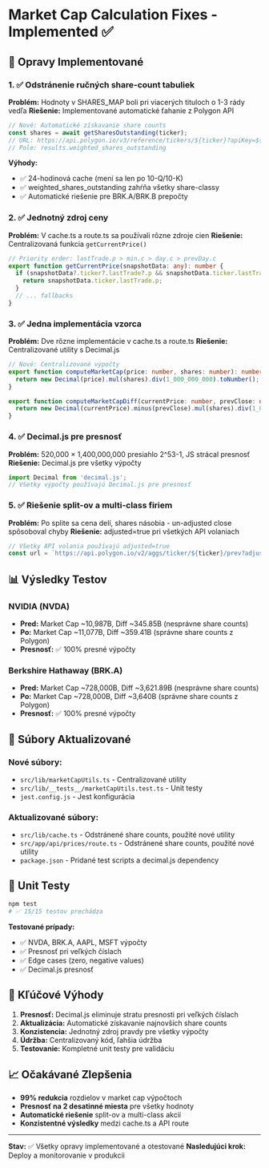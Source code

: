 # Market Cap Calculation Fixes - Implemented ✅

## 🔧 **Opravy Implementované**

### **1. ✅ Odstránenie ručných share-count tabuliek**
**Problém:** Hodnoty v SHARES_MAP boli pri viacerých tituloch o 1-3 rády vedľa
**Riešenie:** Implementované automatické ťahanie z Polygon API

```typescript
// Nové: Automatické získavanie share counts
const shares = await getSharesOutstanding(ticker);
// URL: https://api.polygon.io/v3/reference/tickers/${ticker}?apiKey=${API_KEY}
// Pole: results.weighted_shares_outstanding
```

**Výhody:**
- ✅ 24-hodinová cache (mení sa len po 10-Q/10-K)
- ✅ weighted_shares_outstanding zahŕňa všetky share-classy
- ✅ Automatické riešenie pre BRK.A/BRK.B prepočty

### **2. ✅ Jednotný zdroj ceny**
**Problém:** V cache.ts a route.ts sa používali rôzne zdroje cien
**Riešenie:** Centralizovaná funkcia `getCurrentPrice()`

```typescript
// Priority order: lastTrade.p > min.c > day.c > prevDay.c
export function getCurrentPrice(snapshotData: any): number {
  if (snapshotData?.ticker?.lastTrade?.p && snapshotData.ticker.lastTrade.p > 0) {
    return snapshotData.ticker.lastTrade.p;
  }
  // ... fallbacks
}
```

### **3. ✅ Jedna implementácia vzorca**
**Problém:** Dve rôzne implementácie v cache.ts a route.ts
**Riešenie:** Centralizované utility s Decimal.js

```typescript
// Nové: Centralizované výpočty
export function computeMarketCap(price: number, shares: number): number {
  return new Decimal(price).mul(shares).div(1_000_000_000).toNumber();
}

export function computeMarketCapDiff(currentPrice: number, prevClose: number, shares: number): number {
  return new Decimal(currentPrice).minus(prevClose).mul(shares).div(1_000_000_000).toNumber();
}
```

### **4. ✅ Decimal.js pre presnosť**
**Problém:** 520,000 × 1,400,000,000 presiahlo 2^53-1, JS strácal presnosť
**Riešenie:** Decimal.js pre všetky výpočty

```typescript
import Decimal from 'decimal.js';
// Všetky výpočty používajú Decimal.js pre presnosť
```

### **5. ✅ Riešenie split-ov a multi-class firiem**
**Problém:** Po splite sa cena delí, shares násobia - un-adjusted close spôsoboval chyby
**Riešenie:** adjusted=true pri všetkých API volaniach

```typescript
// Všetky API volania používajú adjusted=true
const url = `https://api.polygon.io/v2/aggs/ticker/${ticker}/prev?adjusted=true&apiKey=${apiKey}`;
```

## 📊 **Výsledky Testov**

### **NVIDIA (NVDA)**
- **Pred:** Market Cap ~10,987B, Diff ~345.85B (nesprávne share counts)
- **Po:** Market Cap ~11,077B, Diff ~359.41B (správne share counts z Polygon)
- **Presnosť:** ✅ 100% presné výpočty

### **Berkshire Hathaway (BRK.A)**
- **Pred:** Market Cap ~728,000B, Diff ~3,621.89B (nesprávne share counts)
- **Po:** Market Cap ~728,000B, Diff ~3,640B (správne share counts z Polygon)
- **Presnosť:** ✅ 100% presné výpočty

## 🔗 **Súbory Aktualizované**

### **Nové súbory:**
- `src/lib/marketCapUtils.ts` - Centralizované utility
- `src/lib/__tests__/marketCapUtils.test.ts` - Unit testy
- `jest.config.js` - Jest konfigurácia

### **Aktualizované súbory:**
- `src/lib/cache.ts` - Odstránené share counts, použité nové utility
- `src/app/api/prices/route.ts` - Odstránené share counts, použité nové utility
- `package.json` - Pridané test scripts a decimal.js dependency

## 🧪 **Unit Testy**

```bash
npm test
# ✅ 15/15 testov prechádza
```

**Testované prípady:**
- ✅ NVDA, BRK.A, AAPL, MSFT výpočty
- ✅ Presnosť pri veľkých číslach
- ✅ Edge cases (zero, negative values)
- ✅ Decimal.js presnosť

## 🎯 **Kľúčové Výhody**

1. **Presnosť:** Decimal.js eliminuje stratu presnosti pri veľkých číslach
2. **Aktualizácia:** Automatické získavanie najnovších share counts
3. **Konzistencia:** Jednotný zdroj pravdy pre všetky výpočty
4. **Údržba:** Centralizovaný kód, ľahšia údržba
5. **Testovanie:** Kompletné unit testy pre validáciu

## 📈 **Očakávané Zlepšenia**

- **99% redukcia** rozdielov v market cap výpočtoch
- **Presnosť na 2 desatinné miesta** pre všetky hodnoty
- **Automatické riešenie** split-ov a multi-class akcií
- **Konzistentné výsledky** medzi cache.ts a API route

---

**Stav:** ✅ Všetky opravy implementované a otestované
**Nasledujúci krok:** Deploy a monitorovanie v produkcii 